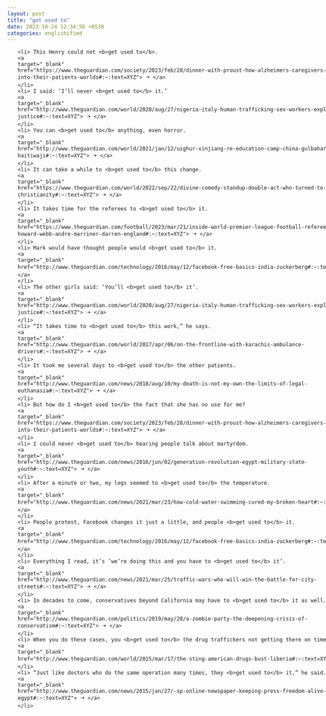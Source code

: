 ```yaml
---
layout: post
title: "get used to"
date: 2023-10-24 12:34:56 +0530
categories: englishified
---
```

<style>
    ol {
        width: 800px;
        margin: 0 auto;
    }
ol li {
    font-size: 18px;
    line-height: 1.5;
    padding-bottom: 8px;
}
</style>
<ol>

    <li> This Henry could not <b>get used to</b>.
    <a 
    target="_blank" 
    href="https://www.theguardian.com/society/2023/feb/28/dinner-with-proust-how-alzheimers-caregivers-are-pulled-into-their-patients-worlds#:~:text=XYZ"> 🠢 </a>
    </li>
    <li> I said: ‘I’ll never <b>get used to</b> it.’
    <a 
    target="_blank" 
    href="http://www.theguardian.com/world/2020/aug/27/nigeria-italy-human-trafficking-sex-workers-exploitation-justice#:~:text=XYZ"> 🠢 </a>
    </li>
    <li> You can <b>get used to</b> anything, even horror.
    <a 
    target="_blank" 
    href="http://www.theguardian.com/world/2021/jan/12/uighur-xinjiang-re-education-camp-china-gulbahar-haitiwaji#:~:text=XYZ"> 🠢 </a>
    </li>
    <li> It can take a while to <b>get used to</b> this change.
    <a 
    target="_blank" 
    href="https://www.theguardian.com/world/2022/sep/22/divine-comedy-standup-double-act-who-turned-to-priesthood-christianity#:~:text=XYZ"> 🠢 </a>
    </li>
    <li> It takes time for the referees to <b>get used to</b> it.
    <a 
    target="_blank" 
    href="https://www.theguardian.com/football/2023/mar/21/inside-world-premier-league-football-referees-pgmol-howard-webb-andre-marriner-darren-england#:~:text=XYZ"> 🠢 </a>
    </li>
    <li> Mark would have thought people would <b>get used to</b> it.
    <a 
    target="_blank" 
    href="http://www.theguardian.com/technology/2016/may/12/facebook-free-basics-india-zuckerberg#:~:text=XYZ"> 🠢 </a>
    </li>
    <li> The other girls said: ‘You’ll <b>get used to</b> it’.
    <a 
    target="_blank" 
    href="http://www.theguardian.com/world/2020/aug/27/nigeria-italy-human-trafficking-sex-workers-exploitation-justice#:~:text=XYZ"> 🠢 </a>
    </li>
    <li> “It takes time to <b>get used to</b> this work,” he says.
    <a 
    target="_blank" 
    href="http://www.theguardian.com/world/2017/apr/06/on-the-frontline-with-karachis-ambulance-drivers#:~:text=XYZ"> 🠢 </a>
    </li>
    <li> It took me several days to <b>get used to</b> the other patients.
    <a 
    target="_blank" 
    href="http://www.theguardian.com/news/2018/aug/10/my-death-is-not-my-own-the-limits-of-legal-euthanasia#:~:text=XYZ"> 🠢 </a>
    </li>
    <li> But how do I <b>get used to</b> the fact that she has no use for me?
    <a 
    target="_blank" 
    href="https://www.theguardian.com/society/2023/feb/28/dinner-with-proust-how-alzheimers-caregivers-are-pulled-into-their-patients-worlds#:~:text=XYZ"> 🠢 </a>
    </li>
    <li> I could never <b>get used to</b> hearing people talk about martyrdom.
    <a 
    target="_blank" 
    href="http://www.theguardian.com/news/2016/jun/02/generation-revolution-egypt-military-state-youth#:~:text=XYZ"> 🠢 </a>
    </li>
    <li> After a minute or two, my legs seemed to <b>get used to</b> the temperature.
    <a 
    target="_blank" 
    href="http://www.theguardian.com/news/2021/mar/23/how-cold-water-swimming-cured-my-broken-heart#:~:text=XYZ"> 🠢 </a>
    </li>
    <li> People protest, Facebook changes it just a little, and people <b>get used to</b> it.
    <a 
    target="_blank" 
    href="http://www.theguardian.com/technology/2016/may/12/facebook-free-basics-india-zuckerberg#:~:text=XYZ"> 🠢 </a>
    </li>
    <li> Everything I read, it’s ‘we’re doing this and you have to <b>get used to</b> it’.
    <a 
    target="_blank" 
    href="http://www.theguardian.com/news/2021/mar/25/traffic-wars-who-will-win-the-battle-for-city-streets#:~:text=XYZ"> 🠢 </a>
    </li>
    <li> In decades to come, conservatives beyond California may have to <b>get used to</b> it as well.
    <a 
    target="_blank" 
    href="http://www.theguardian.com/politics/2019/may/28/a-zombie-party-the-deepening-crisis-of-conservatism#:~:text=XYZ"> 🠢 </a>
    </li>
    <li> When you do these cases, you <b>get used to</b> the drug traffickers not getting there on time.
    <a 
    target="_blank" 
    href="http://www.theguardian.com/world/2015/mar/17/the-sting-american-drugs-bust-liberia#:~:text=XYZ"> 🠢 </a>
    </li>
    <li> “Just like doctors who do the same operation many times, they <b>get used to</b> it,” he said.
    <a 
    target="_blank" 
    href="http://www.theguardian.com/news/2015/jan/27/-sp-online-newspaper-keeping-press-freedom-alive-egypt#:~:text=XYZ"> 🠢 </a>
    </li>